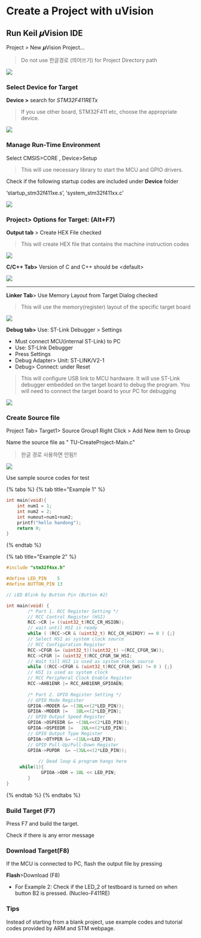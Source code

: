 # Create a Project with uVision

## **Run Keil 𝝁Vision IDE**

Project > New 𝝁Vision Project…

> Do not use 한글경로 (띄어쓰기) for Project Directory path

![](<../../../.gitbook/assets/image (10).png>)

### **Select Device for Target**

**Device >** search for _STM32F411RETx_

> If you use other board, STM32F411 etc, choose the appropriate device.

![](<../../../.gitbook/assets/image (42).png>)

### **Manage Run-Time Environment**

Select CMSIS>CORE , Device>Setup

> This will use necessary library to start the MCU and GPIO drivers.

Check if the following startup codes are included under **Device** folder

‘startup\_stm32f411xe.s’, ‘system\_stm32f411xx.c’

![](<../../../.gitbook/assets/image (4).png>)

### **Project> Options for Target: (Alt+F7)**

**Output tab** > Create HEX File checked

> This will create HEX file that contains the machine instruction codes

![](<../../../.gitbook/assets/image (9).png>)

**C/C++ Tab>** Version of C and C++ should be \<default>

![](<../../../.gitbook/assets/image (116) (1).png>)

***

**Linker Tab**> Use Memory Layout from Target Dialog checked

> This will use the memory(register) layout of the specific target board

![](<../../../.gitbook/assets/image (36).png>)

**Debug tab>** Use: ST-Link Debugger > Settings

* Must connect MCU(internal ST-Link) to PC
* Use: ST-LInk Debugger
* Press Settings
* Debug Adapter> Unit: ST-LINK/V2-1
* Debug> Connect: under Reset

> This will configure USB link to MCU hardware. It will use ST-Link debugger embedded on the target board to debug the program. You will need to connect the target board to your PC for debugging

![](<../../../.gitbook/assets/image (38).png>)

### Create Source file

Project Tab> Target1> Source Group1 Right Click > Add New item to Group

Name the source file as " TU-CreateProject-Main.c"

> 한글 경로 사용하면 안됨!!

![](<../../../.gitbook/assets/image (12).png>)

Use sample source codes for test

{% tabs %}
{% tab title="Example 1" %}
```cpp
int main(void){
	int num1 = 1;
	int num2 = 2;
	int numout=num1+num2;		
	printf("hello handong");
	return 0;
}
```
{% endtab %}

{% tab title="Example 2" %}
```cpp
#include "stm32f4xx.h"

#define LED_PIN    5
#define BUTTON_PIN 13

// LED Blink by Button Pin (Button #2)

int main(void) {
		/* Part 1. RCC Register Setting */
		// RCC Control Register (HSI)
		RCC->CR |= ((uint32_t)RCC_CR_HSION); 
		// wait until HSI is ready
		while ( (RCC->CR & (uint32_t) RCC_CR_HSIRDY) == 0 ) {;} 
		// Select HSI as system clock source 
		// RCC Configuration Register 
		RCC->CFGR &= (uint32_t)((uint32_t) ~(RCC_CFGR_SW)); 
		RCC->CFGR |= (uint32_t)RCC_CFGR_SW_HSI;  
		// Wait till HSI is used as system clock source 
		while ((RCC->CFGR & (uint32_t)RCC_CFGR_SWS) != 0 ) {;} 
		// HSI is used as system clock         
		// RCC Peripheral Clock Enable Register 
		RCC->AHB1ENR |= RCC_AHB1ENR_GPIOAEN;
		
		/* Part 2. GPIO Register Setting */			
		// GPIO Mode Register
		GPIOA->MODER &= ~(3UL<<(2*LED_PIN)); 
		GPIOA->MODER |=   1UL<<(2*LED_PIN);  
		// GPIO Output Speed Register 
		GPIOA->OSPEEDR &= ~(3UL<<(2*LED_PIN));
		GPIOA->OSPEEDR |=   2UL<<(2*LED_PIN);  
		// GPIO Output Type Register  
		GPIOA->OTYPER &= ~(1UL<<LED_PIN);      
		// GPIO Pull-Up/Pull-Down Register 
		GPIOA->PUPDR  &= ~(3UL<<(2*LED_PIN));
		
			// Dead loop & program hangs here
     while(1){
			 GPIOA->ODR = 1UL << LED_PIN;  
		}
}
```
{% endtab %}
{% endtabs %}

### Build Target (F7)

Press F7 and build the target.

Check if there is any error message

###

### Download Target(F8)

If the MCU is connected to PC, flash the output file by pressing

**Flash**>Download (F8)

* For Example 2: Check if the LED\_2 of testboard is turned on when button B2 is pressed. (Nucleo-F411RE)

### Tips

Instead of starting from a blank project, use example codes and tutorial codes provided by ARM and STM webpage.
